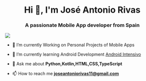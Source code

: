 <h1 align="center">Hi 👋, I'm José Antonio Rivas</h1>
<h3 align="center">A passionate Mobile App developer from Spain</h3>
<img src="https://imgur.com/a/ZF09hNd">

- 🌱 I’m currently Working on Personal Projects of Mobile Apps

- 🌱 I’m currently learning Android Development <a href="https://www.udemy.com/share/103UTI3@lpV12L8E4EZX1doVC0gLoCdqZNDHYSingkce5Y_MRyTWHEMOGTosb8qEYEgticzw6g==/" target="blank">Android Intensivo</a>

- 💬 Ask me about **Python,Kotlin,HTML,CSS,TypeScript**

- 📫 How to reach me **joseantoniorivas11@gmail.com**

<br/>
